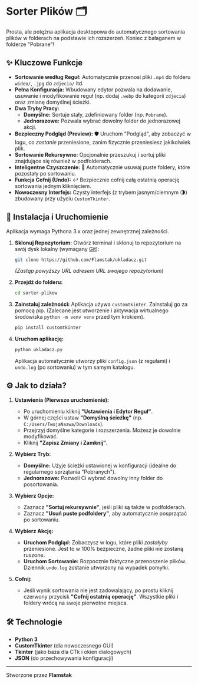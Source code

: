 # Sorter Plików 🗂️

Prosta, ale potężna aplikacja desktopowa do automatycznego sortowania plików w folderach na podstawie ich rozszerzeń. Koniec z bałaganem w folderze "Pobrane"!



## ✨ Kluczowe Funkcje

* **Sortowanie według Reguł:** Automatycznie przenosi pliki `.mp4` do folderu `wideo/`, `.jpg` do `zdjecia/` itd.
* **Pełna Konfiguracja:** Wbudowany edytor pozwala na dodawanie, usuwanie i modyfikowanie reguł (np. dodaj `.webp` do kategorii `zdjecia`) oraz zmianę domyślnej ścieżki.
* **Dwa Tryby Pracy:**
    * **Domyślne:** Sortuje stały, zdefiniowany folder (np. `Pobrane`).
    * **Jednorazowe:** Pozwala wybrać dowolny folder do jednorazowej akcji.
* **Bezpieczny Podgląd (Preview):** 🛡️ Uruchom "Podgląd", aby zobaczyć w logu, co *zostanie* przeniesione, zanim fizycznie przeniesiesz jakikolwiek plik.
* **Sortowanie Rekursywne:** Opcjonalnie przeszukuj i sortuj pliki znajdujące się również w podfolderach.
* **Inteligentne Czyszczenie:** 🧹 Automatycznie usuwaj puste foldery, które pozostały po sortowaniu.
* **Funkcja Cofnij (Undo):** ↩️ Bezpiecznie cofnij całą ostatnią operację sortowania jednym kliknięciem.
* **Nowoczesny Interfejs:** Czysty interfejs (z trybem jasnym/ciemnym 🌗) zbudowany przy użyciu `CustomTkinter`.

## 🚀 Instalacja i Uruchomienie

Aplikacja wymaga Pythona 3.x oraz jednej zewnętrznej zależności.

1.  **Sklonuj Repozytorium:**
    Otwórz terminal i sklonuj to repozytorium na swój dysk lokalny (wymagany [Git](https://git-scm.com/)):
    ```bash
    git clone https://github.com/Flamstak/ukladacz.git
    ```
    *(Zastąp powyższy URL adresem URL swojego repozytorium)*

2.  **Przejdź do folderu:**
    ```bash
    cd sorter-plikow
    ```

3.  **Zainstaluj zależności:**
    Aplikacja używa `customtkinter`. Zainstaluj go za pomocą pip. (Zalecane jest utworzenie i aktywacja wirtualnego środowiska `python -m venv venv` przed tym krokiem).
    ```bash
    pip install customtkinter
    ```

4.  **Uruchom aplikację:**
    ```bash
    python ukladacz.py
    ```
    Aplikacja automatycznie utworzy pliki `config.json` (z regułami) i `undo.log` (po sortowaniu) w tym samym katalogu.

## ⚙️ Jak to działa?

1.  **Ustawienia (Pierwsze uruchomienie):**
    * Po uruchomieniu kliknij **"Ustawienia i Edytor Reguł"**.
    * W górnej części ustaw **"Domyślną ścieżkę"** (np. `C:/Users/TwojaNazwa/Downloads`).
    * Przejrzyj domyślne kategorie i rozszerzenia. Możesz je dowolnie modyfikować.
    * Kliknij **"Zapisz Zmiany i Zamknij"**.

2.  **Wybierz Tryb:**
    * **Domyślne:** Użyje ścieżki ustawionej w konfiguracji (idealne do regularnego sprzątania "Pobranych").
    * **Jednorazowe:** Pozwoli Ci wybrać dowolny inny folder do posortowania.

3.  **Wybierz Opcje:**
    * Zaznacz **"Sortuj rekursywnie"**, jeśli pliki są także w podfolderach.
    * Zaznacz **"Usuń puste podfoldery"**, aby automatycznie posprzątać po sortowaniu.

4.  **Wybierz Akcję:**
    * **Uruchom Podgląd:** Zobaczysz w logu, które pliki *zostałyby* przeniesione. Jest to w 100% bezpieczne, żadne pliki nie zostaną ruszone.
    * **Uruchom Sortowanie:** Rozpocznie faktyczne przenoszenie plików. Dziennik `undo.log` zostanie utworzony na wypadek pomyłki.

5.  **Cofnij:**
    * Jeśli wynik sortowania nie jest zadowalający, po prostu kliknij czerwony przycisk **"Cofnij ostatnią operację"**. Wszystkie pliki i foldery wrócą na swoje pierwotne miejsca.

## 🛠️ Technologie

* **Python 3**
* **CustomTkinter** (dla nowoczesnego GUI)
* **Tkinter** (jako baza dla CTk i okien dialogowych)
* **JSON** (do przechowywania konfiguracji)

---
Stworzone przez **Flamstak**